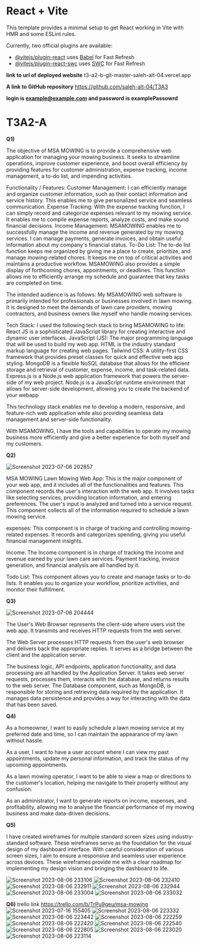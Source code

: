 # React + Vite

This template provides a minimal setup to get React working in Vite with HMR and some ESLint rules.

Currently, two official plugins are available:

- [@vitejs/plugin-react](https://github.com/vitejs/vite-plugin-react/blob/main/packages/plugin-react/README.md) uses [Babel](https://babeljs.io/) for Fast Refresh
- [@vitejs/plugin-react-swc](https://github.com/vitejs/vite-plugin-react-swc) uses [SWC](https://swc.rs/) for Fast Refresh


**link to url of deployed website**   t3-a2-b-git-master-saleh-alt-04.vercel.app

**A link to GitHub repository**    https://github.com/saleh-alt-04/T3A3

**login is example@example.com and password is examplePassowrd**
 
# T3A2-A

**Q1)**

The objective of MSA MOWING is to provide a comprehensive web application for managing your mowing business. It seeks to streamline operations, improve customer experience, and boost overall efficiency by providing features for customer administration, expense tracking, income management, a to-do list, and impending activities.

Functionality / Features:
Customer Management: I can efficiently manage and organize customer information, such as their contact information and service history. This enables me to give personalized service and seamless communication.
Expense Tracking: With the expense tracking function, I can simply record and categorize expenses relevant to my mowing service. It enables me to compile expense reports, analyze costs, and make sound financial decisions.
Income Management: MSAMOWING enables me to successfully manage the income and revenue generated by my mowing services. I can manage payments, generate invoices, and obtain useful information about my company's financial status.
To-Do List: The to-do list function keeps me organized by giving me a place to create, prioritize, and manage mowing-related chores. It keeps me on top of critical activities and maintains a productive workflow.
MSAMOWING also provides a simple display of forthcoming chores, appointments, or deadlines. This function allows me to efficiently arrange my schedule and guarantee that key tasks are completed on time.

The intended audience is as follows:
My MSAMOWING web software is primarily intended for professionals or businesses involved in lawn mowing. It is designed to meet the demands of lawn care providers, mowing contractors, and business owners like myself who handle mowing services.

Tech Stack: I used the following tech stack to bring MSAMOWING to life:
React JS is a sophisticated JavaScript library for creating interactive and dynamic user interfaces.
JavaScript (JS): The major programming language that will be used to build my web app.
HTML is the industry standard markup language for creating web pages.
Tailwind CSS: A utility-first CSS framework that provides preset classes for quick and effective web app styling.
MongoDB is a flexible NoSQL database that allows for the efficient storage and retrieval of customer, expense, income, and task-related data.
Express.js is a Node.js web application framework that powers the server-side of my web project.
Node.js is a JavaScript runtime environment that allows for server-side development, allowing you to create the backend of your webapp

This technology stack enables me to develop a modern, responsive, and feature-rich web application while also providing seamless data management and server-side functionality.

With MSAMOWING, I have the tools and capabilities to operate my mowing business more efficiently and give a better experience for both myself and my customers.

**Q2)**

![Screenshot 2023-07-06 202857](https://github.com/saleh-alt-04/T3A2-A/assets/117635352/3e820018-46fa-46eb-b10a-06c6088f5710)


MSA MOWING Lawn Mowing Web App: This is the major component of your web app, and it includes all of the functionalities and features.
This component records the user's interaction with the web app. It involves tasks like selecting services, providing location information, and entering preferences.
The user's input is analyzed and turned into a service request. This component collects all of the information required to schedule a lawn mowing service.


expenses: This component is in charge of tracking and controlling mowing-related expenses. It records and categorizes spending, giving you useful financial management insights.

Income: The Income component is in charge of tracking the income and revenue earned by your lawn care services. Payment tracking, invoice generation, and financial analysis are all handled by it.

Todo List: This component allows you to create and manage tasks or to-do lists. It enables you to organize your workflow, prioritize activities, and monitor their fulfillment.


**Q3)**

![Screenshot 2023-07-06 204444](https://github.com/saleh-alt-04/T3A2-A/assets/117635352/981f146a-e855-465a-b1a6-e5de1caf9b21)

The User's Web Browser represents the client-side where users visit the web app. It transmits and receives HTTP requests from the web server.

The Web Server processes HTTP requests from the user's web browser and delivers back the appropriate replies. It serves as a bridge between the client and the application server.

The business logic, API endpoints, application functionality, and data processing are all handled by the Application Server. It takes web server requests, processes them, interacts with the database, and returns results to the web server.
The Database component, such as MongoDB, is responsible for storing and retrieving data required by the application. It manages data persistence and provides a way for interacting with the data that has been saved.

**Q4)**

  

As a homeowner, I want to easily schedule a lawn mowing service at my preferred date and time, so I can maintain the appearance of my lawn without hassle.

As a user, I want to have a user account where I can view my past appointments, update my personal information, and track the status of my upcoming appointments.

As a lawn mowing operator, I want to be able to view a map or directions to the customer's location, helping me navigate to their property without any confusion.

As an administrator, I want to generate reports on income, expenses, and profitability, allowing me to analyse the financial performance of my mowing business and make data-driven decisions.

**Q5)**

I have created wireframes for multiple standard screen sizes using industry-standard software. These wireframes serve as the foundation for the visual design of my dashboard interface. With careful consideration of various screen sizes, I aim to ensure a responsive and seamless user experience across devices. These wireframes provide me with a clear roadmap for implementing my design vision and bringing the dashboard to life.

![Screenshot 2023-08-06 233106](https://github.com/saleh-alt-04/T3A3/assets/117635352/b467d683-fab4-4a8f-9974-7e6e48296263)
![Screenshot 2023-08-06 232410](https://github.com/saleh-alt-04/T3A3/assets/117635352/6915678a-abc3-43ac-9df9-023ba3515d67)
![Screenshot 2023-08-06 232911](https://github.com/saleh-alt-04/T3A3/assets/117635352/4159b58a-eab5-4537-a7cc-37d3b940cbe6)
![Screenshot 2023-08-06 232944](https://github.com/saleh-alt-04/T3A3/assets/117635352/43e7b3dc-e66c-4d8e-be9f-fd02758d927a)
![Screenshot 2023-08-06 233004](https://github.com/saleh-alt-04/T3A3/assets/117635352/0cc74681-d8e0-4ee4-aff4-05376e56c8ee)
![Screenshot 2023-08-06 233032](https://github.com/saleh-alt-04/T3A3/assets/117635352/531ed282-8e69-4147-bc7e-d1b8cfdad4ca)



**Q6)**
trello link https://trello.com/b/TrPu9geu/msa-mowing
![Screenshot 2023-07-16 155405](https://github.com/saleh-alt-04/T3A2-A/assets/117635352/263c5f14-a2cc-449a-89b1-fe93fe01cf84)
![Screenshot 2023-08-06 223332](https://github.com/saleh-alt-04/T3A3/assets/117635352/35f1f29d-57fd-4a00-b904-8cd9cb92607b)
![Screenshot 2023-08-06 223442](https://github.com/saleh-alt-04/T3A3/assets/117635352/a8ac24fe-1a4e-4268-b0c8-e8d3facce552)
![Screenshot 2023-08-06 222259](https://github.com/saleh-alt-04/T3A3/assets/117635352/e83ff987-5d10-459e-ae38-7185d5af391a)
![Screenshot 2023-08-06 222420](https://github.com/saleh-alt-04/T3A3/assets/117635352/170f9a90-5ac1-48c3-9751-39e7f78117e0)
![Screenshot 2023-08-06 222540](https://github.com/saleh-alt-04/T3A3/assets/117635352/15eac891-3e1b-42a9-b722-03c2a948f0dd)
![Screenshot 2023-08-06 222805](https://github.com/saleh-alt-04/T3A3/assets/117635352/c6ad63f6-5d6f-42cd-85bf-18cccc017d6e)
![Screenshot 2023-08-06 223020](https://github.com/saleh-alt-04/T3A3/assets/117635352/6058bea6-1f79-4011-8e37-c02eebfbf25b)
![Screenshot 2023-08-06 223114](https://github.com/saleh-alt-04/T3A3/assets/117635352/5848031a-680a-45ec-b1d0-23b7d2c8ef3a)

